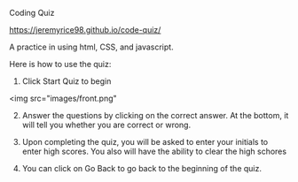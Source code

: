 Coding Quiz

https://jeremyrice98.github.io/code-quiz/

A practice in using html, CSS, and javascript.  

Here is how to use the quiz:

1. Click Start Quiz to begin

<img src="images/front.png"

2. Answer the questions by clicking on the correct answer.  At the bottom, it will tell you whether you are correct or wrong.


3. Upon completing the quiz, you will be asked to enter your initials to enter high scores.  You also will have the ability to clear the high schores 


4. You can click on Go Back to go back to the beginning of the quiz. 
